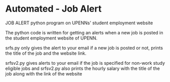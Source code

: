 # Automated - Job Alert
JOB ALERT python program on UPENNs' student employment website 

The python code is written for getting an alerts when a new job is posted in the student employment website of UPENN.

srfs.py only gives the alert to your email if a new job is posted or not, prints the title of the job and the website link.

srfsv2.py gives alerts to your email if the job is specified for non-work study eligible jobs and 
srfsv2.py also prints the hourly salary with the title of the job along with the link of the website
